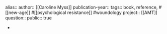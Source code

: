alias::
author:: [[Caroline Myss]] 
publication-year::
tags:: book, reference, #[[new-age]] #[[psychological resistance]] #woundology 
project:: [[AMT]]
question::
public:: true

-